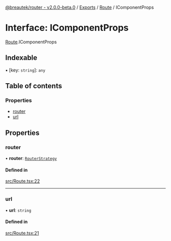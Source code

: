 [@breautek/router - v2.0.0-beta.0](../README.md) / [Exports](../modules.md) / [Route](../modules/Route.md) / IComponentProps

# Interface: IComponentProps

[Route](../modules/Route.md).IComponentProps

## Indexable

▪ [key: `string`]: `any`

## Table of contents

### Properties

- [router](Route.IComponentProps.md#router)
- [url](Route.IComponentProps.md#url)

## Properties

### router

• **router**: [`RouterStrategy`](../classes/RouterStrategy.RouterStrategy-1.md)

#### Defined in

[src/Route.tsx:22](https://github.com/breautek/router/blob/09c6533/src/Route.tsx#L22)

___

### url

• **url**: `string`

#### Defined in

[src/Route.tsx:21](https://github.com/breautek/router/blob/09c6533/src/Route.tsx#L21)
